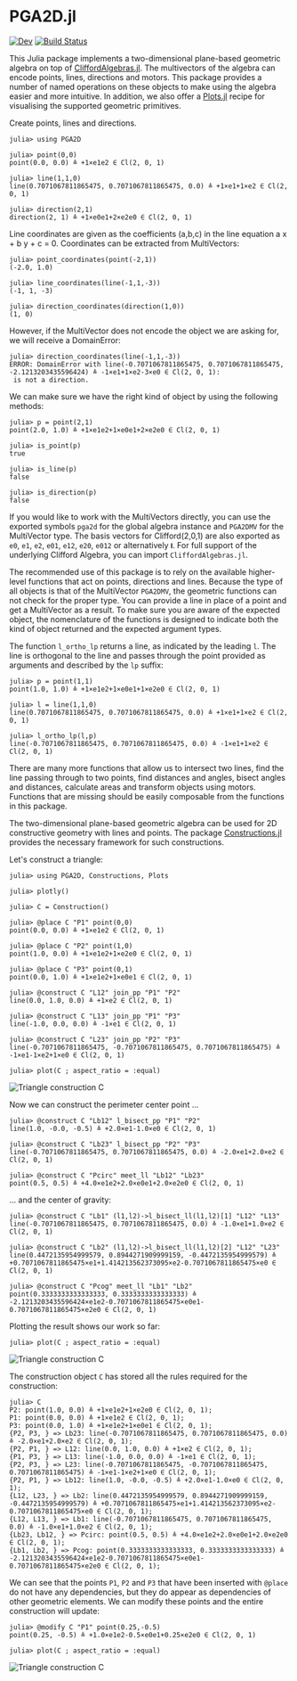 # PGA2D.jl

[![Dev](https://img.shields.io/badge/docs-dev-blue.svg)](https://ATell-SoundTheory.github.io/PGA2D.jl/dev)
[![Build Status](https://github.com/ATell-SoundTheory/PGA2D.jl/workflows/CI/badge.svg)](https://github.com/ATell-SoundTheory/PGA2D.jl/actions)

This Julia package implements a two-dimensional plane-based geometric algebra on top of [CliffordAlgebras.jl](https://github.com/ATell-SoundTheory/CliffordAlgebras.jl). The multivectors of the algebra can encode points, lines, directions and motors. This package provides a number of named operations on these objects to make using the algebra easier and more intuitive. In addition, we also offer a [Plots.jl](http://docs.juliaplots.org/latest/) recipe for visualising the supported geometric primitives.

Create points, lines and directions.
```
julia> using PGA2D

julia> point(0,0)
point(0.0, 0.0) ≜ +1×e1e2 ∈ Cl(2, 0, 1)

julia> line(1,1,0)
line(0.7071067811865475, 0.7071067811865475, 0.0) ≜ +1×e1+1×e2 ∈ Cl(2, 0, 1)

julia> direction(2,1)
direction(2, 1) ≜ +1×e0e1+2×e2e0 ∈ Cl(2, 0, 1)
```

Line coordinates are given as the coefficients (a,b,c) in the line equation a x + b y + c = 0. Coordinates can be extracted from MultiVectors:

```
julia> point_coordinates(point(-2,1))
(-2.0, 1.0)

julia> line_coordinates(line(-1,1,-3))
(-1, 1, -3)

julia> direction_coordinates(direction(1,0))
(1, 0)
```

However, if the MultiVector does not encode the object we are asking for, we will receive a DomainError:

```
julia> direction_coordinates(line(-1,1,-3))
ERROR: DomainError with line(-0.7071067811865475, 0.7071067811865475, -2.1213203435596424) ≜ -1×e1+1×e2-3×e0 ∈ Cl(2, 0, 1):
 is not a direction.
```

We can make sure we have the right kind of object by using the following methods:

```
julia> p = point(2,1)
point(2.0, 1.0) ≜ +1×e1e2+1×e0e1+2×e2e0 ∈ Cl(2, 0, 1)

julia> is_point(p)
true

julia> is_line(p)
false

julia> is_direction(p)
false
```

If you would like to work with the MultiVectors directly, you can use the exported symbols `pga2d` for the global algebra instance and `PGA2DMV` for the MultiVector type. The basis vectors for Clifford(2,0,1) are also exported as `e0`, `e1`, `e2`, `e01`, `e12`, `e20`, `e012` or alternatively `𝐈`. For full support of the underlying Clifford Algebra, you can import `CliffordAlgebras.jl`.

The recommended use of this package is to rely on the available higher-level functions that act on points, directions and lines. Because the type of all objects is that of the MultiVector `PGA2DMV`, the geometric functions can not check for the proper type. You can provide a line in place of a point and get a MultiVector as a result. To make sure you are aware of the expected object, the nomenclature of the functions is designed to indicate both the kind of object returned and the expected argument types.

The function `l_ortho_lp` returns a line, as indicated by the leading `l`. The line is orthogonal to the line and passes through the point provided as arguments and described by the `lp` suffix:

```
julia> p = point(1,1)
point(1.0, 1.0) ≜ +1×e1e2+1×e0e1+1×e2e0 ∈ Cl(2, 0, 1)

julia> l = line(1,1,0)
line(0.7071067811865475, 0.7071067811865475, 0.0) ≜ +1×e1+1×e2 ∈ Cl(2, 0, 1)

julia> l_ortho_lp(l,p)
line(-0.7071067811865475, 0.7071067811865475, 0.0) ≜ -1×e1+1×e2 ∈ Cl(2, 0, 1)
```

There are many more functions that allow us to intersect two lines, find the line passing through to two points, find distances and angles, bisect angles and distances, calculate areas and transform objects using motors. Functions that are missing should be easily composable from the functions in this package.

The two-dimensional plane-based geometric algebra can be used for 2D constructive geometry with lines and points. The package [Constructions.jl](https://github.com/ATell-SoundTheory/Constructions.jl) provides the necessary framework for such constructions.

Let's construct a triangle:

```
julia> using PGA2D, Constructions, Plots

julia> plotly()

julia> C = Construction()

julia> @place C "P1" point(0,0)
point(0.0, 0.0) ≜ +1×e1e2 ∈ Cl(2, 0, 1)

julia> @place C "P2" point(1,0)
point(1.0, 0.0) ≜ +1×e1e2+1×e2e0 ∈ Cl(2, 0, 1)

julia> @place C "P3" point(0,1)
point(0.0, 1.0) ≜ +1×e1e2+1×e0e1 ∈ Cl(2, 0, 1)

julia> @construct C "L12" join_pp "P1" "P2"
line(0.0, 1.0, 0.0) ≜ +1×e2 ∈ Cl(2, 0, 1)

julia> @construct C "L13" join_pp "P1" "P3"
line(-1.0, 0.0, 0.0) ≜ -1×e1 ∈ Cl(2, 0, 1)

julia> @construct C "L23" join_pp "P2" "P3"
line(-0.7071067811865475, -0.7071067811865475, 0.7071067811865475) ≜ -1×e1-1×e2+1×e0 ∈ Cl(2, 0, 1)

julia> plot(C ; aspect_ratio = :equal)
```
![Triangle construction C](https://raw.githubusercontent.com/ATell-SoundTheory/Constructions.jl/main/docs/img/triangle1.svg "Triangle Construction C")

Now we can construct the perimeter center point ...

```
julia> @construct C "Lb12" l_bisect_pp "P1" "P2"
line(1.0, -0.0, -0.5) ≜ +2.0×e1-1.0×e0 ∈ Cl(2, 0, 1)

julia> @construct C "Lb23" l_bisect_pp "P2" "P3"
line(-0.7071067811865475, 0.7071067811865475, 0.0) ≜ -2.0×e1+2.0×e2 ∈ Cl(2, 0, 1)

julia> @construct C "Pcirc" meet_ll "Lb12" "Lb23"
point(0.5, 0.5) ≜ +4.0×e1e2+2.0×e0e1+2.0×e2e0 ∈ Cl(2, 0, 1)
```

... and the center of gravity:

```
julia> @construct C "Lb1" (l1,l2)->l_bisect_ll(l1,l2)[1] "L12" "L13"
line(-0.7071067811865475, 0.7071067811865475, 0.0) ≜ -1.0×e1+1.0×e2 ∈ Cl(2, 0, 1)

julia> @construct C "Lb2" (l1,l2)->l_bisect_ll(l1,l2)[2] "L12" "L23"
line(0.4472135954999579, 0.8944271909999159, -0.4472135954999579) ≜ +0.7071067811865475×e1+1.414213562373095×e2-0.7071067811865475×e0 ∈ Cl(2, 0, 1)

julia> @construct C "Pcog" meet_ll "Lb1" "Lb2"
point(0.3333333333333333, 0.3333333333333333) ≜ -2.1213203435596424×e1e2-0.7071067811865475×e0e1-0.7071067811865475×e2e0 ∈ Cl(2, 0, 1)
```

Plotting the result shows our work so far:

```
julia> plot(C ; aspect_ratio = :equal)
```
![Triangle construction C](https://raw.githubusercontent.com/ATell-SoundTheory/Constructions.jl/main/docs/img/triangle2.svg "Triangle Construction C")

The construction object `C` has stored all the rules required for the construction:

```
julia> C
P2: point(1.0, 0.0) ≜ +1×e1e2+1×e2e0 ∈ Cl(2, 0, 1); 
P1: point(0.0, 0.0) ≜ +1×e1e2 ∈ Cl(2, 0, 1); 
P3: point(0.0, 1.0) ≜ +1×e1e2+1×e0e1 ∈ Cl(2, 0, 1); 
{P2, P3, } => Lb23: line(-0.7071067811865475, 0.7071067811865475, 0.0) ≜ -2.0×e1+2.0×e2 ∈ Cl(2, 0, 1); 
{P2, P1, } => L12: line(0.0, 1.0, 0.0) ≜ +1×e2 ∈ Cl(2, 0, 1); 
{P1, P3, } => L13: line(-1.0, 0.0, 0.0) ≜ -1×e1 ∈ Cl(2, 0, 1); 
{P2, P3, } => L23: line(-0.7071067811865475, -0.7071067811865475, 0.7071067811865475) ≜ -1×e1-1×e2+1×e0 ∈ Cl(2, 0, 1); 
{P2, P1, } => Lb12: line(1.0, -0.0, -0.5) ≜ +2.0×e1-1.0×e0 ∈ Cl(2, 0, 1); 
{L12, L23, } => Lb2: line(0.4472135954999579, 0.8944271909999159, -0.4472135954999579) ≜ +0.7071067811865475×e1+1.414213562373095×e2-0.7071067811865475×e0 ∈ Cl(2, 0, 1); 
{L12, L13, } => Lb1: line(-0.7071067811865475, 0.7071067811865475, 0.0) ≜ -1.0×e1+1.0×e2 ∈ Cl(2, 0, 1); 
{Lb23, Lb12, } => Pcirc: point(0.5, 0.5) ≜ +4.0×e1e2+2.0×e0e1+2.0×e2e0 ∈ Cl(2, 0, 1); 
{Lb1, Lb2, } => Pcog: point(0.3333333333333333, 0.3333333333333333) ≜ -2.1213203435596424×e1e2-0.7071067811865475×e0e1-0.7071067811865475×e2e0 ∈ Cl(2, 0, 1); 
```

We can see that the points `P1`, `P2` and `P3` that have been inserted with `@place` do not have any dependencies, but they do appear as dependencies of other geometric elements. We can modify these points and the entire construction will update:

```
julia> @modify C "P1" point(0.25,-0.5)
point(0.25, -0.5) ≜ +1.0×e1e2-0.5×e0e1+0.25×e2e0 ∈ Cl(2, 0, 1)

julia> plot(C ; aspect_ratio = :equal)
```
![Triangle construction C](https://raw.githubusercontent.com/ATell-SoundTheory/Constructions.jl/main/docs/img/triangle3.svg "Triangle Construction C")

